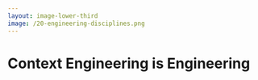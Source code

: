```yaml
---
layout: image-lower-third
image: /20-engineering-disciplines.png
---
```


# Context Engineering is Engineering

<!--

**Speaker Notes:**
Main message: Context Engineering is a legitimate engineering discipline requiring systematic rigor, creativity and expertise

- Engineering discipline
- Creativity
- Core expertise (know your weapons)

*Transition: So what does this mean for engineers who want to stay relevant?*

...

**Reader Notes:**

Here's the crucial point: Context Engineering is engineering. It's not a soft skill or a nice-to-have. It's a core engineering discipline that requires the same rigor, creativity and expertise as any other engineering practice. Traditional engineering is about building systems that work reliably and efficiently. Context Engineering is about providing information that enables intelligent systems to work effectively. 

-->
